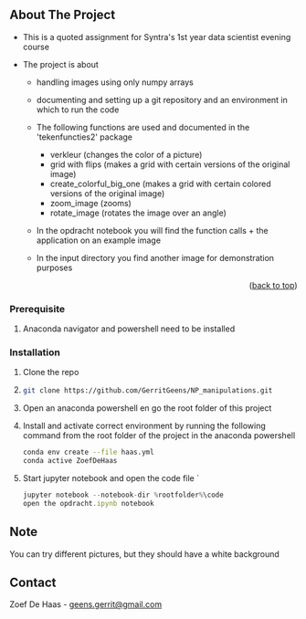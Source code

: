<!-- ABOUT THE PROJECT -->

## About The Project

- This is a quoted assignment for Syntra's 1st year data scientist evening course

- The project is about   
  
  - handling images using only numpy arrays  
  - documenting and setting up a git repository and an environment in which to run the code

  - The following functions are used and documented in the 'tekenfuncties2' package
      - verkleur (changes the color of a picture)
      - grid with flips (makes a grid with certain versions of the original image)
      - create_colorful_big_one (makes a grid with certain colored versions of the original image)
      - zoom_image (zooms)
      - rotate_image (rotates the image over an angle)
  - In the opdracht notebook you will find the function calls + the application on an example image
  - In the input directory you find another image for demonstration purposes 

<p align="right">(<a href="#readme-top">back to top</a>)</p>

<!-- GETTING STARTED -->

### Prerequisite

1. Anaconda navigator and powershell need to be installed

### Installation

1. Clone the repo

2. ```sh
   git clone https://github.com/GerritGeens/NP_manipulations.git
   ```

3. Open an anaconda powershell en go the root folder of this project 

4. Install and activate correct environment by running the following command from the root folder of the project in the anaconda powershell 
   
   ```sh
   conda env create --file haas.yml
   conda active ZoefDeHaas
   ```

5. Start jupyter notebook and open the code file `
   
   ```js
   jupyter notebook --notebook-dir %rootfolder%\code
   open the opdracht.ipynb notebook
   ```

## Note

You can try different pictures, but they should have a white background

## Contact

Zoef De Haas -  geens.gerrit@gmail.com
